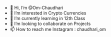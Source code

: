 - 👋 Hi, I’m @Om-Chaudhari
- 👀 I’m interested in Crypto Currencies
- 🌱 I’m currently learning in 12th Class
- 💞️ I’m looking to collaborate on Projects
- 📫 How to reach me Instagram : chaudhari_om

<!---
Om-Chaudhari/Om-Chaudhari is a ✨ special ✨ repository because its `README.md` (this file) appears on your GitHub profile.
You can click the Preview link to take a look at your changes.
--->
